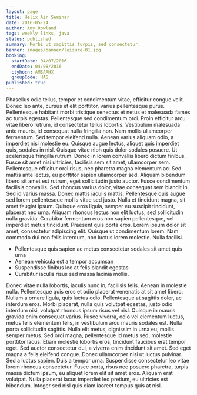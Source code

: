 ```yaml
---
layout: page
title: Helix Air Seminar
date: 2016-05-24
author: Amy Rowland
tags: weekly links, java
status: published
summary: Morbi ut sagittis turpis, sed consectetur.
banner: images/banner/leisure-01.jpg
booking:
  startDate: 04/07/2016
  endDate: 04/08/2016
  ctyhocn: AMSAAHX
  groupCode: HAS
published: true
---
```

Phasellus odio tellus, tempor et condimentum vitae, efficitur congue velit. Donec leo ante, cursus et elit porttitor, varius pellentesque purus. Pellentesque habitant morbi tristique senectus et netus et malesuada fames ac turpis egestas. Pellentesque sed condimentum orci. Proin efficitur arcu vitae libero rutrum, id consectetur tellus lobortis. Vestibulum malesuada ante mauris, id consequat nulla fringilla non. Nam mollis ullamcorper fermentum. Sed tempor eleifend nulla. Aenean varius aliquam odio, a imperdiet nisi molestie eu. Quisque augue lectus, aliquet quis imperdiet quis, sodales in nisl. Quisque vitae nibh quis dolor sodales posuere. Ut scelerisque fringilla rutrum. Donec in lorem convallis libero dictum finibus. Fusce sit amet nisi ultricies, facilisis sem sit amet, ullamcorper sem. Pellentesque efficitur orci risus, nec pharetra magna elementum ac.
Sed mattis ante lectus, eu porttitor sapien ullamcorper sed. Aliquam bibendum libero sit amet est rutrum, eget sollicitudin justo auctor. Fusce condimentum facilisis convallis. Sed rhoncus varius dolor, vitae consequat sem blandit in. Sed id varius massa. Donec mattis iaculis mattis. Pellentesque quis augue sed lorem pellentesque mollis vitae sed justo. Nulla et tincidunt magna, sit amet feugiat ipsum. Quisque eros ligula, semper eu suscipit tincidunt, placerat nec urna. Aliquam rhoncus lectus non elit luctus, sed sollicitudin nulla gravida. Curabitur fermentum eros non sapien pellentesque, vel imperdiet metus tincidunt. Praesent quis porta eros. Lorem ipsum dolor sit amet, consectetur adipiscing elit. Quisque ut condimentum lorem. Nam commodo dui non felis interdum, non luctus lorem molestie. Nulla facilisi.

* Pellentesque quis sapien ac metus consectetur sodales sit amet quis urna
* Aenean vehicula est a tempor accumsan
* Suspendisse finibus leo at felis blandit egestas
* Curabitur iaculis risus sed massa lacinia mollis.

Donec vitae nulla lobortis, iaculis nunc in, facilisis felis. Aenean in molestie nulla. Pellentesque quis eros et odio placerat venenatis at sit amet libero. Nullam a ornare ligula, quis luctus odio. Pellentesque at sagittis dolor, ac interdum eros. Morbi placerat, nulla quis volutpat egestas, justo odio interdum nisi, volutpat rhoncus ipsum risus vel nisl. Quisque in mauris gravida enim consequat varius. Fusce viverra, odio vel elementum luctus, metus felis elementum felis, in vestibulum arcu mauris sodales est. Nulla porta sollicitudin sagittis. Nulla elit metus, dignissim in urna eu, mollis semper metus. Sed orci magna, pellentesque id metus sed, molestie porttitor lacus. Etiam molestie lobortis eros, tincidunt faucibus erat tempor eget.
Sed auctor consectetur dui, a viverra enim tincidunt sit amet. Sed eget magna a felis eleifend congue. Donec ullamcorper nisi ut luctus pulvinar. Sed a luctus sapien. Duis a tempor urna. Suspendisse consectetur leo vitae lorem rhoncus consectetur. Fusce porta, risus nec posuere pharetra, turpis massa dictum ipsum, eu aliquet lorem elit sit amet eros. Aliquam erat volutpat. Nulla placerat lacus imperdiet leo pretium, eu ultricies est bibendum. Integer sed nisl quis diam laoreet tempus quis at nisl.
